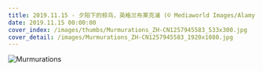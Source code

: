 ```yaml
---
title: 2019.11.15 - 夕阳下的椋鸟，英格兰布莱克浦 (© Mediaworld Images/Alamy)
date: 2019.11.15 00:00:00
cover_index: /images/thumbs/Murmurations_ZH-CN1257945583_533x300.jpg
cover_detail: /images/Murmurations_ZH-CN1257945583_1920x1080.jpg
---
```


![Murmurations](/images/Murmurations_ZH-CN1257945583_1920x1080.jpg)
